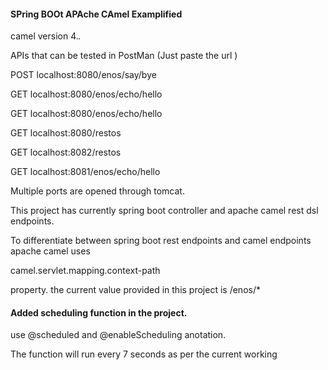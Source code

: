 #### SPring BOOt APAche CAmel Examplified

camel version 4.*.*

APIs that can be tested in PostMan (Just paste the url )

POST
localhost:8080/enos/say/bye

GET
localhost:8080/enos/echo/hello

GET
localhost:8080/enos/echo/hello

GET
localhost:8080/restos

GET
localhost:8082/restos

GET
localhost:8081/enos/echo/hello


Multiple ports are opened through tomcat.

This project has currently spring boot controller and 
apache camel rest dsl endpoints.

To differentiate between spring boot rest endpoints and camel endpoints
apache camel uses

camel.servlet.mapping.context-path

property. the current value provided in this project is /enos/*

#### Added scheduling function in the project.

use @scheduled and @enableScheduling anotation.

The function will run every 7 seconds as per the current working 


